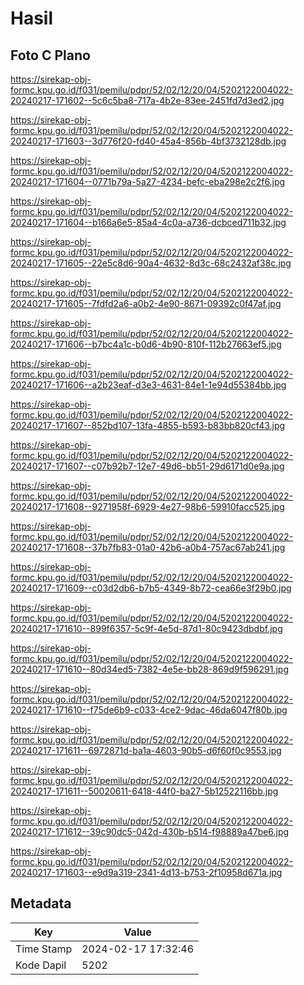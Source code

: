 # Hasil

## Foto C Plano

https://sirekap-obj-formc.kpu.go.id/f031/pemilu/pdpr/52/02/12/20/04/5202122004022-20240217-171602--5c6c5ba8-717a-4b2e-83ee-2451fd7d3ed2.jpg

https://sirekap-obj-formc.kpu.go.id/f031/pemilu/pdpr/52/02/12/20/04/5202122004022-20240217-171603--3d776f20-fd40-45a4-856b-4bf3732128db.jpg

https://sirekap-obj-formc.kpu.go.id/f031/pemilu/pdpr/52/02/12/20/04/5202122004022-20240217-171604--0771b79a-5a27-4234-befc-eba298e2c2f6.jpg

https://sirekap-obj-formc.kpu.go.id/f031/pemilu/pdpr/52/02/12/20/04/5202122004022-20240217-171604--b166a6e5-85a4-4c0a-a736-dcbced711b32.jpg

https://sirekap-obj-formc.kpu.go.id/f031/pemilu/pdpr/52/02/12/20/04/5202122004022-20240217-171605--22e5c8d6-90a4-4632-8d3c-68c2432af38c.jpg

https://sirekap-obj-formc.kpu.go.id/f031/pemilu/pdpr/52/02/12/20/04/5202122004022-20240217-171605--7fdfd2a6-a0b2-4e90-8671-09392c0f47af.jpg

https://sirekap-obj-formc.kpu.go.id/f031/pemilu/pdpr/52/02/12/20/04/5202122004022-20240217-171606--b7bc4a1c-b0d6-4b90-810f-112b27663ef5.jpg

https://sirekap-obj-formc.kpu.go.id/f031/pemilu/pdpr/52/02/12/20/04/5202122004022-20240217-171606--a2b23eaf-d3e3-4631-84e1-1e94d55384bb.jpg

https://sirekap-obj-formc.kpu.go.id/f031/pemilu/pdpr/52/02/12/20/04/5202122004022-20240217-171607--852bd107-13fa-4855-b593-b83bb820cf43.jpg

https://sirekap-obj-formc.kpu.go.id/f031/pemilu/pdpr/52/02/12/20/04/5202122004022-20240217-171607--c07b92b7-12e7-49d6-bb51-29d6171d0e9a.jpg

https://sirekap-obj-formc.kpu.go.id/f031/pemilu/pdpr/52/02/12/20/04/5202122004022-20240217-171608--9271958f-6929-4e27-98b6-59910facc525.jpg

https://sirekap-obj-formc.kpu.go.id/f031/pemilu/pdpr/52/02/12/20/04/5202122004022-20240217-171608--37b7fb83-01a0-42b6-a0b4-757ac67ab241.jpg

https://sirekap-obj-formc.kpu.go.id/f031/pemilu/pdpr/52/02/12/20/04/5202122004022-20240217-171609--c03d2db6-b7b5-4349-8b72-cea66e3f29b0.jpg

https://sirekap-obj-formc.kpu.go.id/f031/pemilu/pdpr/52/02/12/20/04/5202122004022-20240217-171610--899f6357-5c9f-4e5d-87d1-80c9423dbdbf.jpg

https://sirekap-obj-formc.kpu.go.id/f031/pemilu/pdpr/52/02/12/20/04/5202122004022-20240217-171610--80d34ed5-7382-4e5e-bb28-869d9f596291.jpg

https://sirekap-obj-formc.kpu.go.id/f031/pemilu/pdpr/52/02/12/20/04/5202122004022-20240217-171610--f75de6b9-c033-4ce2-9dac-46da6047f80b.jpg

https://sirekap-obj-formc.kpu.go.id/f031/pemilu/pdpr/52/02/12/20/04/5202122004022-20240217-171611--6972871d-ba1a-4603-90b5-d6f60f0c9553.jpg

https://sirekap-obj-formc.kpu.go.id/f031/pemilu/pdpr/52/02/12/20/04/5202122004022-20240217-171611--50020611-6418-44f0-ba27-5b12522116bb.jpg

https://sirekap-obj-formc.kpu.go.id/f031/pemilu/pdpr/52/02/12/20/04/5202122004022-20240217-171612--39c90dc5-042d-430b-b514-f98889a47be6.jpg

https://sirekap-obj-formc.kpu.go.id/f031/pemilu/pdpr/52/02/12/20/04/5202122004022-20240217-171603--e9d9a319-2341-4d13-b753-2f10958d671a.jpg


## Metadata

| Key        | Value               |
| ---------- | ------------------- |
| Time Stamp | 2024-02-17 17:32:46 |
| Kode Dapil | 5202                |



